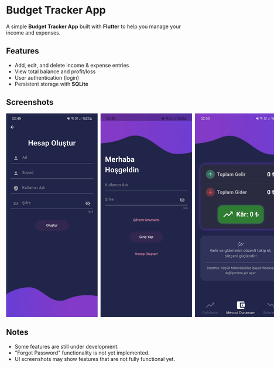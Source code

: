 # Budget Tracker App


A simple **Budget Tracker App** built with **Flutter** to help you manage your income and expenses.

## Features


- Add, edit, and delete income & expense entries
- View total balance and profit/loss
- User authentication (login)
- Persistent storage with **SQLite**


## Screenshots

<div style="display: flex; align-items: center;">
   <img src="https://github.com/TolgaAydac/budget_tracker/raw/main/gelir_gider/resimler/create_account.jpg" alt="Create Account" width="250">
   &nbsp;&nbsp;<!-- 3 boşluk -->
   <img src="https://github.com/TolgaAydac/budget_tracker/raw/main/gelir_gider/resimler/login_page.jpg" alt="Login Page" width="250">
   &nbsp;&nbsp;
  <img src="https://github.com/TolgaAydac/budget_tracker/raw/main/gelir_gider/resimler/home_page.jpg" alt="Home Page" width="250">
</div>

## Notes
- Some features are still under development.
- "Forgot Password" functionality is not yet implemented.
- UI screenshots may show features that are not fully functional yet.




